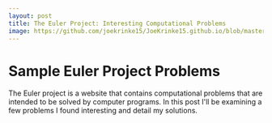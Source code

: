 ```yaml
---
layout: post
title: The Euler Project: Interesting Computational Problems
image: https://github.com/joekrinke15/JoeKrinke15.github.io/blob/master/img/Coding.jpg?raw=true
---
```

# Sample Euler Project Problems
The Euler project is a website that contains computational problems that are intended to be solved by computer programs. In this post I'll be examining a few problems I found interesting and detail my solutions. 

